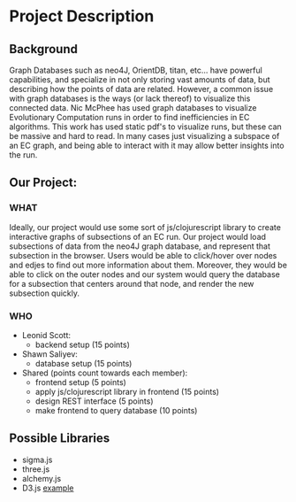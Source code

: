 # Project Description  
## Background  
Graph Databases such as neo4J, OrientDB, titan, etc... have powerful capabilities, and specialize in not only storing vast amounts of data, but describing how the points of data are related. However, a common issue with graph databases is the ways (or lack thereof) to visualize this connected data. Nic McPhee has used graph databases to visualize Evolutionary Computation runs in order to find inefficiencies in EC algorithms. This work has used static pdf's to visualize runs, but these can be massive and hard to read. In many cases just visualizing a subspace of an EC graph, and being able to interact with it may allow better insights into the run.  
## Our Project:

### WHAT
Ideally, our project would use some sort of js/clojurescript library to create interactive graphs of subsections of an EC run. Our project would load subsections of data from the neo4J graph database, and represent that subsection in the browser. Users would be able to click/hover over nodes and edjes to find out more information about them. Moreover, they would be able to click on the outer nodes and our system would query the database for a subsection that centers around that node, and render the new subsection quickly.

### WHO  
* Leonid Scott:
  * backend setup (15 points)
* Shawn Saliyev:
  * database setup (15 points)
* Shared (points count towards each member):
  * frontend setup (5 points)
  * apply js/clojurescript library in frontend (15 points)
  * design REST interface (5 points)
  * make frontend to query database (10 points)

## Possible Libraries  
 * sigma.js
 * three.js
 * alchemy.js
 * D3.js [example](http://jimkang.com/quadtreevis/)

